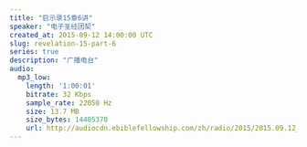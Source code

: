 ```yaml
---
title: "启示录15章6讲"
speaker: "电子圣经团契"
created_at: 2015-09-12 14:00:00 UTC
slug: revelation-15-part-6
series: true
description: "广播电台"
audio:
  mp3_low:
    length: '1:00:01'
    bitrate: 32 Kbps
    sample_rate: 22050 Hz
    size: 13.7 MB
    size_bytes: 14405370
    url: http://audiocdn.ebiblefellowship.com/zh/radio/2015/2015.09.12_EBF_-_Revelation_15_Part_6.mp3
---
```

